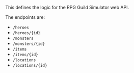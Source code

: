 This defines the logic for the RPG Guild Simulator web API.

The endpoints are:

- `/heroes`
- `/heroes/{id}`
- `/monsters`
- `/monsters/{id}`
- `/items`
- `/items/{id}`
- `/locations`
- `/locations/{id}`
